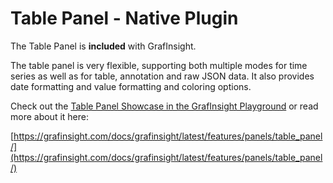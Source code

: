 # Table Panel -  Native Plugin

The Table Panel is **included** with GrafInsight.

The table panel is very flexible, supporting both multiple modes for time series as well as for table, annotation and raw JSON data. It also provides date formatting and value formatting and coloring options.

Check out the [Table Panel Showcase in the GrafInsight Playground](http://play.grafinsight.org/dashboard/db/table-panel-showcase) or read more about it here:

[https://grafinsight.com/docs/grafinsight/latest/features/panels/table_panel/](https://grafinsight.com/docs/grafinsight/latest/features/panels/table_panel/)
